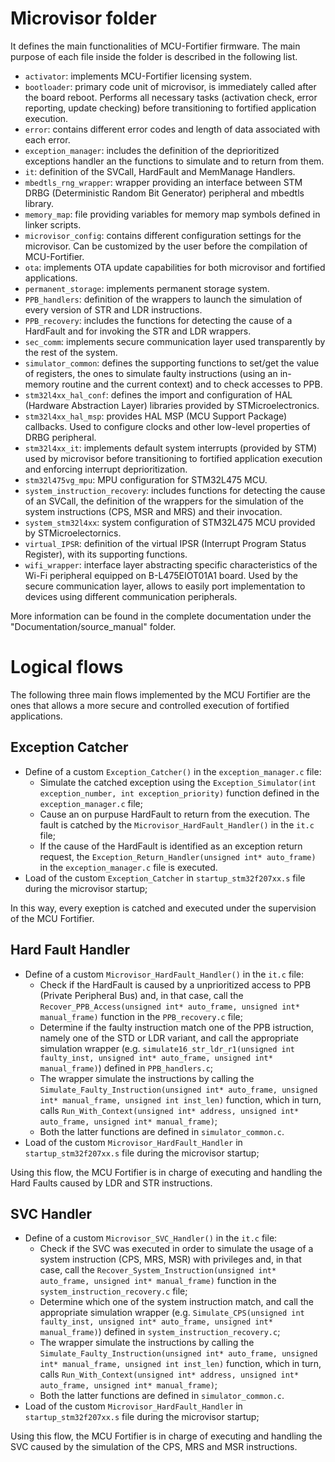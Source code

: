 # Microvisor folder

It defines the main functionalities of MCU-Fortifier firmware. The main purpose of each file inside the folder is described in the following list. 

* `activator`: implements MCU-Fortifier licensing system.
* `bootloader`: primary code unit of microvisor, is immediately called after the board reboot. Performs all necessary tasks (activation check, error reporting, update checking) before transitioning to fortified application execution.
* `error`: contains different error codes and length of data associated with each error.
* `exception_manager`: includes the definition of the deprioritized exceptions handler an the functions to simulate and to return from them.
* `it`: definition of the SVCall, HardFault and MemManage Handlers.
* `mbedtls_rng_wrapper`: wrapper providing an interface between STM DRBG (Deterministic Random Bit Generator) peripheral and mbedtls library.
* `memory_map`: file providing variables for memory map symbols
defined in linker scripts.
* `microvisor_config`: contains different configuration settings for the microvisor. Can be customized by the user before the compilation of MCU-Fortifier.
* `ota`: implements OTA update capabilities for both microvisor and fortified applications.
* `permanent_storage`: implements permanent storage system. 
* `PPB_handlers`: definition of the wrappers to launch the simulation of every version of STR and LDR instructions.
* `PPB_recovery`: includes the functions for detecting the cause of a HardFault and for invoking the STR and LDR wrappers.
* `sec_comm`: implements secure communication layer used transparently by
the rest of the system.
* `simulator_common`: defines the supporting functions to set/get the value of registers, the ones to simulate faulty instructions (using an in-memory routine and the current context) and to check accesses to PPB. 
* `stm32l4xx_hal_conf`: defines the import and configuration of HAL (Hardware Abstraction Layer) libraries provided by STMicroelectronics.
* `stm32l4xx_hal_msp`: provides HAL MSP (MCU Support Package) callbacks. Used to configure clocks and other low-level properties of DRBG peripheral.
* `stm32l4xx_it`: implements default system interrupts (provided by STM) used by microvisor before transitioning to fortified application execution and enforcing interrupt deprioritization.
* `stm32l475vg_mpu`: MPU configuration for STM32L475 MCU.
* `system_instruction_recovery`: includes functions for detecting the cause of an SVCall, the definition of the wrappers for the simulation of the system instructions (CPS, MSR and MRS) and their invocation.
* `system_stm32l4xx`: system configuration of STM32L475 MCU provided
by STMicroelectornics.
* `virtual_IPSR`: definition of the virtual IPSR (Interrupt Program Status Register), with its supporting functions.  
* `wifi_wrapper`: interface layer abstracting specific characteristics of the Wi-Fi peripheral equipped on B-L475EIOT01A1 board. Used by the secure communication layer, allows to easily port implementation to devices using different communication peripherals.

More information can be found in the complete documentation under the "Documentation/source_manual" folder. 

# Logical flows

The following three main flows implemented by the MCU Fortifier are the ones that allows a more secure and controlled execution of fortified applications. 

## Exception Catcher

* Define of a custom `Exception_Catcher()` in the `exception_manager.c` file: 
    * Simulate the catched exception using the `Exception_Simulator(int exception_number, int exception_priority)` function defined in the `exception_manager.c` file; 
    * Cause an on purpuse HardFault to return from the execution. The fault is catched by the `Microvisor_HardFault_Handler()` in the `it.c` file;
    * If the cause of the HardFault is identified as an exception return request, the `Exception_Return_Handler(unsigned int* auto_frame)` in the `exception_manager.c` file is executed.
* Load of the custom `Exception_Catcher` in `startup_stm32f207xx.s` file during the microvisor startup;

In this way, every exeption is catched and executed under the supervision of the MCU Fortifier. 

## Hard Fault Handler

* Define of a custom `Microvisor_HardFault_Handler()` in the `it.c` file: 
    * Check if the HardFault is caused by a unprioritized access to PPB (Private Peripheral Bus) and, in that case, call the `Recover_PPB_Access(unsigned int* auto_frame, unsigned int* manual_frame)` function in the `PPB_recovery.c` file;
    * Determine if the faulty instruction match one of the PPB istruction, namely one of the STD or LDR variant, and call the appropriate simulation wrapper (e.g. `simulate16_str_ldr_r1(unsigned int faulty_inst, unsigned int* auto_frame, unsigned int* manual_frame)`) defined in `PPB_handlers.c`;
    * The wrapper simulate the instructions by calling the `Simulate_Faulty_Instruction(unsigned int* auto_frame, unsigned int* manual_frame, unsigned int inst_len)` function, which in turn, calls `Run_With_Context(unsigned int* address, unsigned int* auto_frame, unsigned int* manual_frame)`;
    * Both the latter functions are defined in `simulator_common.c`.
* Load of the custom `Microvisor_HardFault_Handler` in `startup_stm32f207xx.s` file during the microvisor startup;

Using this flow, the MCU Fortifier is in charge of executing and handling the Hard Faults caused by LDR and STR instructions.

## SVC Handler

* Define of a custom `Microvisor_SVC_Handler()` in the `it.c` file: 
    * Check if the SVC was executed in order to simulate the usage of a system instruction (CPS, MRS, MSR) with privileges and, in that case, call the `Recover_System_Instruction(unsigned int* auto_frame, unsigned int* manual_frame)` function in the `system_instruction_recovery.c` file;
    * Determine which one of the system instruction match, and call the appropriate simulation wrapper (e.g. `Simulate_CPS(unsigned int faulty_inst, unsigned int* auto_frame, unsigned int* manual_frame)`) defined in `system_instruction_recovery.c`;
    * The wrapper simulate the instructions by calling the `Simulate_Faulty_Instruction(unsigned int* auto_frame, unsigned int* manual_frame, unsigned int inst_len)` function, which in turn, calls `Run_With_Context(unsigned int* address, unsigned int* auto_frame, unsigned int* manual_frame)`;
    * Both the latter functions are defined in `simulator_common.c`.
* Load of the custom `Microvisor_HardFault_Handler` in `startup_stm32f207xx.s` file during the microvisor startup;

Using this flow, the MCU Fortifier is in charge of executing and handling the SVC caused by the simulation of the CPS, MRS and MSR instructions. 